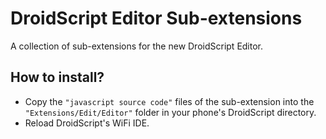 # DroidScript Editor Sub-extensions

A collection of sub-extensions for the new DroidScript Editor.

## How to install?

- Copy the `"javascript source code"` files of the sub-extension into the `"Extensions/Edit/Editor"` folder in your phone's DroidScript directory.
- Reload DroidScript's WiFi IDE.